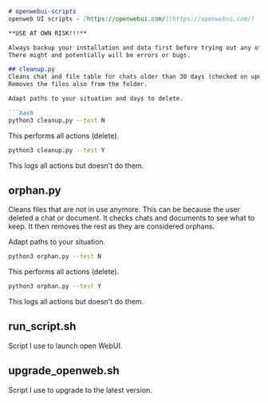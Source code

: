 

```markdown
# openwebui-scripts
openweb UI scripts - [https://openwebui.com/](https://openwebui.com/)

**USE AT OWN RISK!!!**

Always backup your installation and data first before trying out any of these scripts.
There might and potentially will be errors or bugs.

## cleanup.py
Cleans chat and file table for chats older than 30 days (checked on update date).
Removes the files also from the folder.

Adapt paths to your situation and days to delete.

```bash
python3 cleanup.py --test N
```
This performs all actions (delete).

```bash
python3 cleanup.py --test Y
```
This logs all actions but doesn't do them.

## orphan.py
Cleans files that are not in use anymore. This can be because the user deleted a chat or document.
It checks chats and documents to see what to keep. It then removes the rest as they are considered orphans.

Adapt paths to your situation.

```bash
python3 orphan.py --test N
```
This performs all actions (delete).

```bash
python3 orphan.py --test Y
```
This logs all actions but doesn't do them.

## run_script.sh
Script I use to launch open WebUI.

## upgrade_openweb.sh
Script I use to upgrade to the latest version.
```
